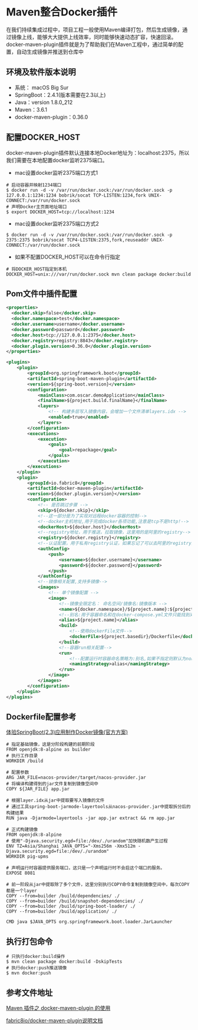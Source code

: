 # Maven整合Docker插件

​	在我们持续集成过程中，项目工程一般使用Maven编译打包，然后生成镜像，通过镜像上线，能够大大提供上线效率，同时能够快速动态扩容，快速回滚。docker-maven-plugin插件就是为了帮助我们在Maven工程中，通过简单的配置，自动生成镜像并推送到仓库中

## 环境及软件版本说明

* 系统： macOS Big Sur
* SpringBoot：2.4.1(版本需要在2.3以上)
* Java：version 1.8.0_212
* Maven：3.6.1
* docker-maven-plugin：0.36.0

## 配置DOCKER_HOST

docker-maven-plugin插件默认连接本地Docker地址为：localhost:2375，所以我们需要在本地配置docker监听2375端口。

* mac设置docker监听2375端口方式1

```shell
# 启动容器并映射1234端口
$ docker run -d -v /var/run/docker.sock:/var/run/docker.sock -p 127.0.0.1:1234:1234 bobrik/socat TCP-LISTEN:1234,fork UNIX-CONNECT:/var/run/docker.sock
# 声明Docker主页面地址端口
$ export DOCKER_HOST=tcp://localhost:1234
```

* mac设置docker监听2375端口方式2

```shell
$ docker run -d -v /var/run/docker.sock:/var/run/docker.sock -p 2375:2375 bobrik/socat TCP4-LISTEN:2375,fork,reuseaddr UNIX-CONNECT:/var/run/docker.sock
```

* 如果不配置DOCKER_HOST可以在命令行指定

```shell
# 将DOCKER_HOST指定到本机
DOCKER_HOST=unix:///var/run/docker.sock mvn clean package docker:build
```

## Pom文件中插件配置

```xml
<properties>
  <docker.skip>false</docker.skip>
  <docker.namespace>test</docker.namespace>
  <docker.username>username</docker.username>
  <docker.password>password</docker.password>
  <docker.host>tcp://127.0.0.1:2375</docker.host>
  <docker.registry>registry:8843</docker.registry>
  <docker.plugin.version>0.36.0</docker.plugin.version>
</properties>

<plugins>
    <plugin>
        <groupId>org.springframework.boot</groupId>
        <artifactId>spring-boot-maven-plugin</artifactId>
        <version>${spring-boot.version}</version>
        <configuration>
          	<mainClass>com.oscar.demoApplication</mainClass>
            <finalName>${project.build.finalName}</finalName>
            <layers>
                <!-- 构建多层写入镜像内容，会增加一个文件清单layers.idx -->
                <enabled>true</enabled>
            </layers>
        </configuration>
        <executions>
            <execution>
                <goals>
                    <goal>repackage</goal>
                </goals>
            </execution>
        </executions>
    </plugin>
    <plugin>
        <groupId>io.fabric8</groupId>
        <artifactId>docker-maven-plugin</artifactId>
        <version>${docker.plugin.version}</version>
        <configuration>
            <!-- 是否跳过步骤 -->
            <skip>${docker.skip}</skip>
            <!--这一部分是为了实现对远程docker容器的控制-->
            <!--docker主机地址,用于完成docker各项功能,注意是tcp不是http!-->
            <dockerHost>${docker.host}</dockerHost>
            <!--registry地址，用于推送，拉取镜像，这里用的是阿里的registry-->
            <registry>${docker.registry}</registry>
            <!--认证配置，用于私有registry认证，如果忘记了可以去阿里的registry查看-->
            <authConfig>
                <push>
                    <username>${docker.username}</username>
                    <password>${docker.password}</password>
                </push>
            </authConfig>
            <!--镜像相关配置,支持多镜像-->
            <images>
                <!-- 单个镜像配置 -->
                <image>
                    <!--镜像全限定名： 命名空间/镜像名:镜像版本 -->
                    <name>${docker.namespace}/${project.name}:${project.version}</name>
                    <!--别名:用于容器命名和在docker-compose.yml文件只能找到对应名字的配置-->
                    <alias>${project.name}</alias>
                    <build>
                        <!--使用dockerFile文件-->
                        <dockerFile>${project.basedir}/Dockerfile</dockerFile>
                    </build>
                    <!--容器run相关配置-->
                    <run>
                        <!--配置运行时容器命名策略为:别名,如果不指定则默认为none,即使用随机分配名称-->
                        <namingStrategy>alias</namingStrategy>
                    </run>
                </image>
            </images>
        </configuration>
    </plugin>
</plugins>
```

## Dockerfile配置参考

[体验SpringBoot(2.3)应用制作Docker镜像(官方方案)](https://blog.csdn.net/boling_cavalry/article/details/106597358)

```shell
# 指定基础镜像，这是分阶段构建的前期阶段
FROM openjdk:8-alpine as builder
# 执行工作目录
WORKDIR /build

# 配置参数
ARG JAR_FILE=nacos-provider/target/nacos-provider.jar
# 将编译构建得到的jar文件复制到镜像空间中
COPY ${JAR_FILE} app.jar

# 根据layer.idx从jar中提取要写入镜像的文件
# 通过工具spring-boot-jarmode-layertools从nacos-provider.jar中提取拆分后的构建结果
RUN java -Djarmode=layertools -jar app.jar extract && rm app.jar

# 正式构建镜像
FROM openjdk:8-alpine
# 使用"-Djava.security.egd=file:/dev/./urandom"加快随机数产生过程
ENV TZ=Asia/Shanghai JAVA_OPTS="-Xms256m -Xmx512m -Djava.security.egd=file:/dev/./urandom"
WORKDIR pig-upms

# 声明运行时容器提供服务端口，这只是一个声明运行时不会启这个端口的服务。
EXPOSE 8081

# 前一阶段从jar中提取除了多个文件，这里分别执行COPY命令复制到镜像空间中，每次COPY都是一个layer
COPY --from=builder /build/dependencies/ ./
COPY --from=builder /build/snapshot-dependencies/ ./
COPY --from=builder /build/spring-boot-loader/ ./
COPY --from=builder /build/application/ ./

CMD java $JAVA_OPTS org.springframework.boot.loader.JarLauncher
```

## 执行打包命令

```shell
# 只执行docker:build操作
$ mvn clean package docker:build -DskipTests
# 执行docker:push推送镜像
$ mvn docker:push
```

## 参考文件地址

[Maven 插件之 docker-maven-plugin 的使用](https://www.cnblogs.com/jpfss/p/10945324.html)

[fabric8io/docker-maven-plugin说明文档](fabric8io/docker-maven-plugin)

